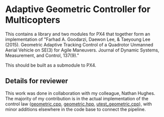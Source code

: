 # Adaptive Geometric Controller for Multicopters

This contains a library and two modules for PX4 that together form an implementation of "Farhad A. Goodarzi, Daewon Lee, & Taeyoung Lee (2015). Geometric Adaptive Tracking Control of a Quadrotor Unmanned Aerial Vehicle on SE(3) for Agile Maneuvers. Journal of Dynamic Systems, Measurement, and Control, 137(9)."

This should be built as a submodule to PX4.

## Details for reviewer
This work was done in collaboration with my colleague, Nathan Hughes. The majority of my contribution is in the actual implementation of the control law ([geometric.cpp](https://github.com/subella/CodeSamples/blob/main/AdaptiveQuadrotorController/mc_adaptive_control/controller_utilities/src/geometric_controller.cpp), [geometric.hpp](https://github.com/subella/CodeSamples/blob/main/AdaptiveQuadrotorController/mc_adaptive_control/controller_utilities/include/mc_adaptive_control_utils/geometric_controller.hpp), [utest_geometric.cpp](https://github.com/subella/CodeSamples/blob/main/AdaptiveQuadrotorController/mc_adaptive_control/controller_utilities/test/utest_geometric.cpp)), with minor additions elsewhere in the code base to connect the pipeline.
